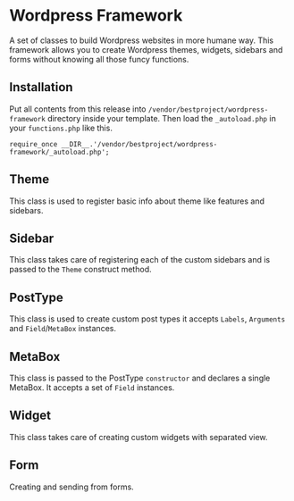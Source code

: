 # Wordpress Framework
A set of classes to build Wordpress websites in more humane way. This framework 
allows you to create Wordpress themes, widgets, sidebars and forms without knowing 
all those funcy functions.

## Installation

Put all contents from this release into `/vendor/bestproject/wordpress-framework` directory inside your template.
Then load the ``_autoload.php`` in your ``functions.php`` like this.

    require_once __DIR__.'/vendor/bestproject/wordpress-framework/_autoload.php';
    
## Theme
This class is used to register basic info about theme like features and sidebars.

## Sidebar
This class takes care of registering each of the custom sidebars and is passed to the `Theme` construct method.

## PostType
This class is used to create custom post types it accepts `Labels`, `Arguments` and `Field`/`MetaBox` instances.

## MetaBox
This class is passed to the PostType `constructor` and declares a single MetaBox. It accepts a set of `Field` instances.

## Widget
This class takes care of creating custom widgets with separated view.

## Form
Creating and sending from forms.
